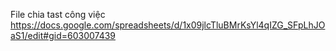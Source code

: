 File chia tast công việc
https://docs.google.com/spreadsheets/d/1x09jlcTluBMrKsYl4qIZG_SFpLhJOaS1/edit#gid=603007439
